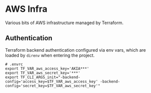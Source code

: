 # AWS Infra

Various bits of AWS infrastructure managed by Terraform.

## Authentication

Terraform backend authentication configured via env vars, which are loaded by
`direnv` when entering the project.

```
# .envrc
export TF_VAR_aws_access_key='AKIA***'
export TF_VAR_aws_secret_key='***'
export TF_CLI_ARGS_init="-backend-config='access_key=$TF_VAR_aws_access_key' -backend-config='secret_key=$TF_VAR_aws_secret_key'"
```
